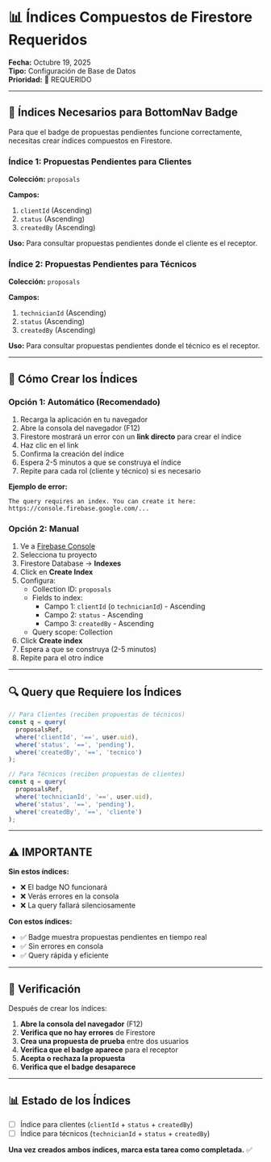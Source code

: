 # 📊 Índices Compuestos de Firestore Requeridos

**Fecha:** Octubre 19, 2025  
**Tipo:** Configuración de Base de Datos  
**Prioridad:** 🔴 REQUERIDO

---

## 🎯 Índices Necesarios para BottomNav Badge

Para que el badge de propuestas pendientes funcione correctamente, necesitas crear índices compuestos en Firestore.

### **Índice 1: Propuestas Pendientes para Clientes**

**Colección:** `proposals`

**Campos:**
1. `clientId` (Ascending)
2. `status` (Ascending)
3. `createdBy` (Ascending)

**Uso:** Para consultar propuestas pendientes donde el cliente es el receptor.

### **Índice 2: Propuestas Pendientes para Técnicos**

**Colección:** `proposals`

**Campos:**
1. `technicianId` (Ascending)
2. `status` (Ascending)
3. `createdBy` (Ascending)

**Uso:** Para consultar propuestas pendientes donde el técnico es el receptor.

---

## 📝 Cómo Crear los Índices

### **Opción 1: Automático (Recomendado)**

1. Recarga la aplicación en tu navegador
2. Abre la consola del navegador (F12)
3. Firestore mostrará un error con un **link directo** para crear el índice
4. Haz clic en el link
5. Confirma la creación del índice
6. Espera 2-5 minutos a que se construya el índice
7. Repite para cada rol (cliente y técnico) si es necesario

**Ejemplo de error:**
```
The query requires an index. You can create it here: 
https://console.firebase.google.com/...
```

### **Opción 2: Manual**

1. Ve a [Firebase Console](https://console.firebase.google.com)
2. Selecciona tu proyecto
3. Firestore Database → **Indexes**
4. Click en **Create Index**
5. Configura:
   - Collection ID: `proposals`
   - Fields to index:
     * Campo 1: `clientId` (o `technicianId`) - Ascending
     * Campo 2: `status` - Ascending
     * Campo 3: `createdBy` - Ascending
   - Query scope: Collection
6. Click **Create index**
7. Espera a que se construya (2-5 minutos)
8. Repite para el otro índice

---

## 🔍 Query que Requiere los Índices

```typescript
// Para Clientes (reciben propuestas de técnicos)
const q = query(
  proposalsRef,
  where('clientId', '==', user.uid),
  where('status', '==', 'pending'),
  where('createdBy', '==', 'tecnico')
);

// Para Técnicos (reciben propuestas de clientes)
const q = query(
  proposalsRef,
  where('technicianId', '==', user.uid),
  where('status', '==', 'pending'),
  where('createdBy', '==', 'cliente')
);
```

---

## ⚠️ IMPORTANTE

**Sin estos índices:**
- ❌ El badge NO funcionará
- ❌ Verás errores en la consola
- ❌ La query fallará silenciosamente

**Con estos índices:**
- ✅ Badge muestra propuestas pendientes en tiempo real
- ✅ Sin errores en consola
- ✅ Query rápida y eficiente

---

## 🧪 Verificación

Después de crear los índices:

1. **Abre la consola del navegador** (F12)
2. **Verifica que no hay errores** de Firestore
3. **Crea una propuesta de prueba** entre dos usuarios
4. **Verifica que el badge aparece** para el receptor
5. **Acepta o rechaza la propuesta**
6. **Verifica que el badge desaparece**

---

## 📊 Estado de los Índices

- [ ] Índice para clientes (`clientId` + `status` + `createdBy`)
- [ ] Índice para técnicos (`technicianId` + `status` + `createdBy`)

**Una vez creados ambos índices, marca esta tarea como completada.** ✅
